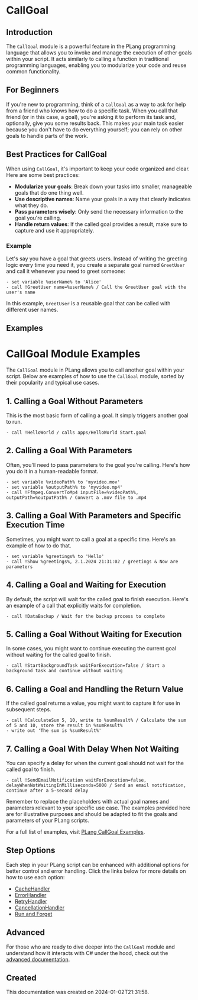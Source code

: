 
# CallGoal

## Introduction
The `CallGoal` module is a powerful feature in the PLang programming language that allows you to invoke and manage the execution of other goals within your script. It acts similarly to calling a function in traditional programming languages, enabling you to modularize your code and reuse common functionality.

## For Beginners
If you're new to programming, think of a `CallGoal` as a way to ask for help from a friend who knows how to do a specific task. When you call that friend (or in this case, a goal), you're asking it to perform its task and, optionally, give you some results back. This makes your main task easier because you don't have to do everything yourself; you can rely on other goals to handle parts of the work.

## Best Practices for CallGoal
When using `CallGoal`, it's important to keep your code organized and clear. Here are some best practices:

- **Modularize your goals**: Break down your tasks into smaller, manageable goals that do one thing well.
- **Use descriptive names**: Name your goals in a way that clearly indicates what they do.
- **Pass parameters wisely**: Only send the necessary information to the goal you're calling.
- **Handle return values**: If the called goal provides a result, make sure to capture and use it appropriately.

### Example
Let's say you have a goal that greets users. Instead of writing the greeting logic every time you need it, you create a separate goal named `GreetUser` and call it whenever you need to greet someone:

```plang
- set variable %userName% to 'Alice'
- call !GreetUser name=%userName% / Call the GreetUser goal with the user's name
```

In this example, `GreetUser` is a reusable goal that can be called with different user names.

## Examples

# CallGoal Module Examples

The `CallGoal` module in PLang allows you to call another goal within your script. Below are examples of how to use the `CallGoal` module, sorted by their popularity and typical use cases.

## 1. Calling a Goal Without Parameters

This is the most basic form of calling a goal. It simply triggers another goal to run.

```plang
- call !HelloWorld / calls apps/HelloWorld Start.goal
```

## 2. Calling a Goal With Parameters

Often, you'll need to pass parameters to the goal you're calling. Here's how you do it in a human-readable format.

```plang
- set variable %videoPath% to 'myvideo.mov'
- set variable %outputPath% to 'myvideo.mp4'
- call !Ffmpeg.ConvertToMp4 inputFile=%videoPath%, outputPath=%outputPath% / Convert a .mov file to .mp4
```

## 3. Calling a Goal With Parameters and Specific Execution Time

Sometimes, you might want to call a goal at a specific time. Here's an example of how to do that.

```plang
- set variable %greetings% to 'Hello'
- call !Show %greetings%, 2.1.2024 21:31:02 / greetings & Now are parameters
```

## 4. Calling a Goal and Waiting for Execution

By default, the script will wait for the called goal to finish execution. Here's an example of a call that explicitly waits for completion.

```plang
- call !DataBackup / Wait for the backup process to complete
```

## 5. Calling a Goal Without Waiting for Execution

In some cases, you might want to continue executing the current goal without waiting for the called goal to finish.

```plang
- call !StartBackgroundTask waitForExecution=false / Start a background task and continue without waiting
```

## 6. Calling a Goal and Handling the Return Value

If the called goal returns a value, you might want to capture it for use in subsequent steps.

```plang
- call !CalculateSum 5, 10, write to %sumResult% / Calculate the sum of 5 and 10, store the result in %sumResult%
- write out 'The sum is %sumResult%'
```

## 7. Calling a Goal With Delay When Not Waiting

You can specify a delay for when the current goal should not wait for the called goal to finish.

```plang
- call !SendEmailNotification waitForExecution=false, delayWhenNotWaitingInMilliseconds=5000 / Send an email notification, continue after a 5-second delay
```

Remember to replace the placeholders with actual goal names and parameters relevant to your specific use case. The examples provided here are for illustrative purposes and should be adapted to fit the goals and parameters of your PLang scripts.


For a full list of examples, visit [PLang CallGoal Examples](https://github.com/PLangHQ/plang/tree/main/Tests/CallGoal).

## Step Options
Each step in your PLang script can be enhanced with additional options for better control and error handling. Click the links below for more details on how to use each option:

- [CacheHandler](/modules/cacheHandler.md)
- [ErrorHandler](/modules/ErrorHandler.md)
- [RetryHandler](/modules/RetryHandler.md)
- [CancellationHandler](/modules/CancelationHandler.md)
- [Run and Forget](/modules/RunAndForget.md)

## Advanced
For those who are ready to dive deeper into the `CallGoal` module and understand how it interacts with C# under the hood, check out the [advanced documentation](./PLang.Modules.CallGoalModule_advanced.md).

## Created
This documentation was created on 2024-01-02T21:31:58.
